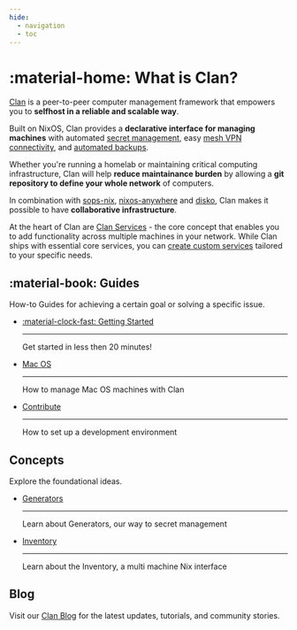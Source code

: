 ```yaml
---
hide:
  - navigation
  - toc
---
```


# :material-home: What is Clan?

[Clan](https://clan.lol/) is a peer-to-peer computer management framework that
empowers you to **selfhost in a reliable and scalable way**.   

Built on NixOS, Clan provides a **declarative interface for managing machines** with automated [secret management](./guides/secrets.md), easy [mesh VPN
connectivity](./guides/mesh-vpn.md), and [automated backups](./reference/clanServices/borgbackup/). 

Whether you're running a homelab or maintaining critical computing infrastructure,
Clan will help **reduce maintainance burden** by allowing a **git repository to define your whole network** of computers.

In combination with [sops-nix](https://github.com/Mic92/sops-nix), [nixos-anywhere](https://github.com/nix-community/nixos-anywhere) and [disko](https://github.com/nix-community/disko), Clan makes it possible to have **collaborative infrastructure**.

At the heart of Clan are [Clan Services](./reference/clanServices/index.md) - the core
concept that enables you to add functionality across multiple machines in your
network. While Clan ships with essential core services, you can [create custom
services](./guides/clanServices.md) tailored to your specific needs.


## :material-book: Guides

How-to Guides for achieving a certain goal or solving a specific issue.

<div class="grid cards" markdown>

-   [:material-clock-fast: Getting Started](./guides/getting-started)

    ---

    Get started in less then 20 minutes!

-   [Mac OS](./guides/macos.md)

    ---

    How to manage Mac OS machines with Clan

-   [Contribute](./guides/contributing/CONTRIBUTING.md)

    ---

    How to set up a development environment

</div>

## Concepts

Explore the foundational ideas.

<div class="grid cards" markdown>

-   [Generators](./concepts/generators.md)

    ---

    Learn about Generators, our way to secret management

-   [Inventory](./concepts/inventory.md)

    ---

    Learn about the Inventory, a multi machine Nix interface

</div>


## Blog

Visit our [Clan Blog](https://clan.lol/blog/) for the latest updates, tutorials, and community stories.
